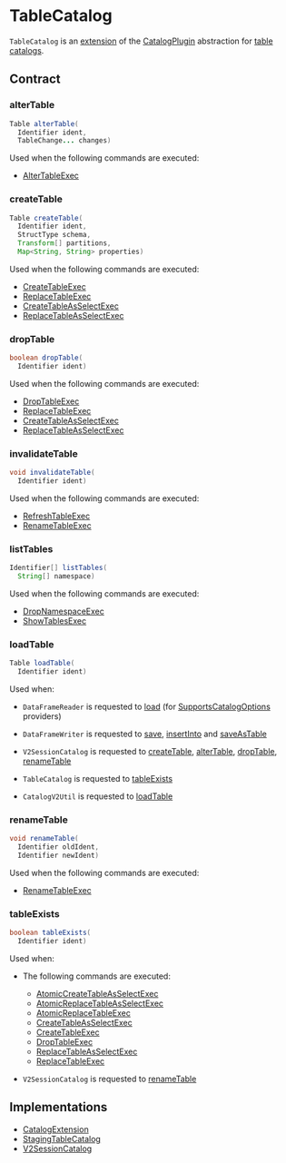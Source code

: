 # TableCatalog

`TableCatalog` is an [extension](#contract) of the [CatalogPlugin](CatalogPlugin.md) abstraction for [table catalogs](#implementations).

## Contract

### <span id="alterTable"> alterTable

```java
Table alterTable(
  Identifier ident,
  TableChange... changes)
```

Used when the following commands are executed:

* [AlterTableExec](../../physical-operators/AlterTableExec.md)

### <span id="createTable"> createTable

```java
Table createTable(
  Identifier ident,
  StructType schema,
  Transform[] partitions,
  Map<String, String> properties)
```

Used when the following commands are executed:

* [CreateTableExec](../../physical-operators/CreateTableExec.md)
* [ReplaceTableExec](../../physical-operators/ReplaceTableExec.md)
* [CreateTableAsSelectExec](../../physical-operators/CreateTableAsSelectExec.md)
* [ReplaceTableAsSelectExec](../../physical-operators/ReplaceTableAsSelectExec.md)

### <span id="dropTable"> dropTable

```java
boolean dropTable(
  Identifier ident)
```

Used when the following commands are executed:

* [DropTableExec](../../physical-operators/DropTableExec.md)
* [ReplaceTableExec](../../physical-operators/ReplaceTableExec.md)
* [CreateTableAsSelectExec](../../physical-operators/CreateTableAsSelectExec.md)
* [ReplaceTableAsSelectExec](../../physical-operators/ReplaceTableAsSelectExec.md)

### <span id="invalidateTable"> invalidateTable

```java
void invalidateTable(
  Identifier ident)
```

Used when the following commands are executed:

* [RefreshTableExec](../../physical-operators/RefreshTableExec.md)
* [RenameTableExec](../../physical-operators/RenameTableExec.md)

### <span id="listTables"> listTables

```java
Identifier[] listTables(
  String[] namespace)
```

Used when the following commands are executed:

* [DropNamespaceExec](../../physical-operators/DropNamespaceExec.md)
* [ShowTablesExec](../../physical-operators/ShowTablesExec.md)

### <span id="loadTable"> loadTable

```java
Table loadTable(
  Identifier ident)
```

Used when:

* `DataFrameReader` is requested to [load](../../DataFrameReader.md#load) (for [SupportsCatalogOptions](SupportsCatalogOptions.md) providers)

* `DataFrameWriter` is requested to [save](../../spark-sql-DataFrameWriter.md#save), [insertInto](../../spark-sql-DataFrameWriter.md#insertInto) and [saveAsTable](../../spark-sql-DataFrameWriter.md#saveAsTable)

* `V2SessionCatalog` is requested to [createTable](../../V2SessionCatalog.md#createTable), [alterTable](../../V2SessionCatalog.md#alterTable), [dropTable](../../V2SessionCatalog.md#dropTable), [renameTable](../../V2SessionCatalog.md#renameTable)

* `TableCatalog` is requested to [tableExists](#tableExists)

* `CatalogV2Util` is requested to [loadTable](CatalogV2Util.md#loadTable)

### <span id="renameTable"> renameTable

```java
void renameTable(
  Identifier oldIdent,
  Identifier newIdent)
```

Used when the following commands are executed:

* [RenameTableExec](../../physical-operators/RenameTableExec.md)

### <span id="tableExists"> tableExists

```java
boolean tableExists(
  Identifier ident)
```

Used when:

* The following commands are executed:
  * [AtomicCreateTableAsSelectExec](../../physical-operators/AtomicCreateTableAsSelectExec.md)
  * [AtomicReplaceTableAsSelectExec](../../physical-operators/AtomicReplaceTableAsSelectExec.md)
  * [AtomicReplaceTableExec](../../physical-operators/AtomicReplaceTableExec.md)
  * [CreateTableAsSelectExec](../../physical-operators/CreateTableAsSelectExec.md)
  * [CreateTableExec](../../physical-operators/CreateTableExec.md)
  * [DropTableExec](../../physical-operators/DropTableExec.md)
  * [ReplaceTableAsSelectExec](../../physical-operators/ReplaceTableAsSelectExec.md)
  * [ReplaceTableExec](../../physical-operators/ReplaceTableExec.md)

* `V2SessionCatalog` is requested to [renameTable](../../V2SessionCatalog.md#renameTable)

## Implementations

* [CatalogExtension](CatalogExtension.md)
* [StagingTableCatalog](StagingTableCatalog.md)
* [V2SessionCatalog](../../V2SessionCatalog.md)
